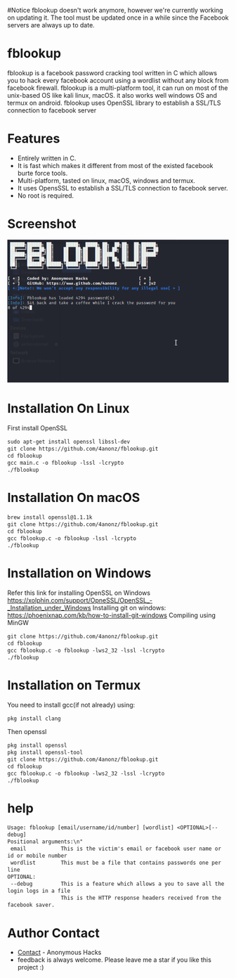 #Notice
fblookup doesn't work anymore, however we're currently working on updating it.
The tool must be updated once in a while since the Facebook servers are always up to date.

# fblookup
fblookup is a facebook password cracking tool written in C which allows you to hack every facebook account using a wordlist without any block from facebook firewall.
fblookup is a multi-platform tool, it can run on most of the unix-based OS like kali linux, macOS. it also works well windows OS and termux on android.
fblookup uses OpenSSL library to establish a SSL/TLS connection to facebook server
# Features
* Entirely written in C.
* It is fast which makes it different from most of the existed facebook burte force tools.
* Multi-platform, tasted on linux, macOS, windows and termux.
* It uses OpensSSL to establish a SSL/TLS connection to facebook server.
* No root is required.
# Screenshot
![Test Image1](img/fblookup.png)
# Installation On Linux
First install OpenSSL
```
sudo apt-get install openssl libssl-dev
git clone https://github.com/4anonz/fblookup.git
cd fblookup
gcc main.c -o fblookup -lssl -lcrypto
./fblookup
```
# Installation On macOS
```
brew install openssl@1.1.1k
git clone https://github.com/4anonz/fblookup.git
cd fblookup
gcc fblookup.c -o fblookup -lssl -lcrypto
./fblookup
```
# Installation on Windows
Refer this link for installing OpenSSL on Windows
https://xolphin.com/support/OpneSSL/OpenSSL_-_Installation_under_Windows
Installing git on windows: https://phoenixnap.com/kb/how-to-install-git-windows
Compiling using MinGW
```
git clone https://github.com/4anonz/fblookup.git
cd fblookup
gcc fblookup.c -o fblookup -lws2_32 -lssl -lcrypto
./fblookup
```
# Installation on Termux
You need to install gcc(if not already) using: 
```
pkg install clang
```
Then openssl
```
pkg install openssl
pkg install openssl-tool
git clone https://github.com/4anonz/fblookup.git
cd fblookup
gcc fblookup.c -o fblookup -lws2_32 -lssl -lcrypto
./fblookup 
```
# help
```
Usage: fblookup [email/username/id/number] [wordlist] <OPTIONAL>[--debug]
Positional arguments:\n"
 email           This is the victim's email or facebook user name or id or mobile number
 wordlist        This must be a file that contains passwords one per line
OPTIONAL:
 --debug         This is a feature which allows a you to save all the login logs in a file
                 This is the HTTP response headers received from the facebook saver.
 ``` 
# Author Contact
* [Contact](https://www.facebook.com/digitl.guru.1) - Anonymous Hacks
* feedback is always welcome.
Please leave me a star if you like this project :)
